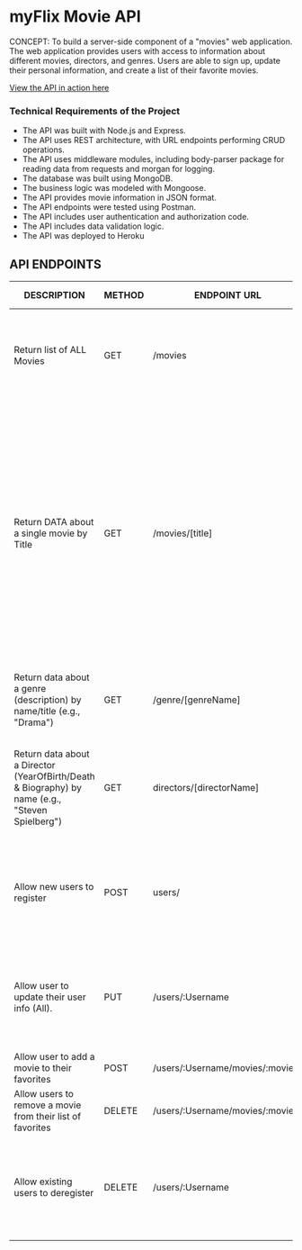 # myFlix Movie API
  CONCEPT: To build a server-side component of a "movies" web application.  
  The web application provides users with access to information about different movies, directors, 
  and genres.  Users are able to sign up, update their
  personal information, and create a list of their favorite movies.
    
  [View the API in action here](https://fredpasqua.github.io/myflix-v2/#/)
  
  ### Technical Requirements of the Project
<ul>
<li>The API was built with Node.js and Express.</li>
<li>The API uses REST architecture, with URL endpoints performing CRUD operations.</li>
<li>The API uses middleware modules, including body-parser package for
reading data from requests and morgan for logging.</li>
<li>The database was built using MongoDB.</li>
<li>The business logic was modeled with Mongoose.</li>
<li>The API provides movie information in JSON format.</li>
<li>The API endpoints were tested using Postman.</li>
<li>The API includes user authentication and authorization code.</li>
<li>The API includes data validation logic.</li>
<li>The API was deployed to Heroku</li> 
  </ul>
    <h2>API ENDPOINTS</h2>
  <table class="tg">
  <thead>
    <tr>
      <th class="tg-0lax">DESCRIPTION</th>
      <th class="tg-0lax">METHOD</th>
      <th class="tg-0lax">ENDPOINT URL</th>
      <th class="tg-0lax">REQUEST BODY DATA FORMAT</th>
      <th class="tg-0lax">REQUEST PARAMETER</th>
      <th class="tg-0lax">RESPONSE</th>
      <th class="tg-0lax">RESPONSE BODY</th>
    </tr>
  </thead>
  <tbody>
    <tr>
      <td class="tg-0lax">Return list of ALL Movies</td>
      <td class="tg-0lax">GET</td>
      <td class="tg-0lax">/movies</td>
      <td class="tg-0lax">NONE</td>
      <td class="tg-0lax">NONE</td>
      <td class="tg-0lax">JSON object holding data about all movies.</td>
      <td class="tg-0lax">
        {
        "title": "Walk the Line",<br>
        "description": "A movie about...",<br>
        "year": "2005",<br>
        "genre": "Drama",<br>
        "director": "Joe Smith",<br>
        "imgURL": "#",<br>
        "featured": true<br>
    },...</td>
    </tr>
    <tr>
      <td class="tg-0lax">Return DATA about a single movie by Title</td>
      <td class="tg-0lax">GET</td>
      <td class="tg-0lax">/movies/[title]</td>
      <td class="tg-0lax">NONE</td>
      <td class="tg-0lax">:title</td>
      <td class="tg-0lax">JSON object holding data about one movie by Title</td>
      <td class="tg-0lax">{
    "Genre": {<br>
        "Name": "Comedy",<br>
        "Description": "Comedy is a genre of film in which the main emphasis is on humor. These films are designed to make the audience laugh through amusement and most often work by exaggerating characteristics for humorous effect."<br>
    },<br>
    "Director": {<br>
        "Name": "Judd Apatow",<br>
        "Bio": "Judd Apatow is an American producer, writer, director, actor and stand-up comedian.",<br>
        "Birth": "1967"<br>
    },<br>
    "Actors": [],<br>
    "_id": "621839eca9f7d842a1f68daf",<br>
    "Title": "The 40 Year-Old Virgin",<br>
    "Description": "Goaded by his buddies, a nerdy guy who's never \"done the deed\" only finds the pressure mounting when he meets a single mother.",<br>
    "ImagePath": "https://encrypted-tbn1.gstatic.com/images?q=tbn:ANd9GcRrR290Lef_IoPLgw10i5698Ynb9180AlD4rgjwcQx4O9oImvR1",<br>
    "Featured": false
}<br><br>
If no movie then response = "Movie is not available"</td>
    </tr>
    <tr>
      <td class="tg-0lax">Return data about a genre (description) by name/title (e.g., "Drama")</td>
      <td class="tg-0lax">GET</td>
      <td class="tg-0lax">/genre/[genreName]</td>
      <td class="tg-0lax">NONE</td>
      <td class="tg-0lax">:genreName</td>
      <td class="tg-0lax">JSON object holding data about the genre selected</td>
      <td class="tg-0lax">{
    "genre": "drama",
    "description": "In film and television, drama is a category of narrative fiction (or semi-fiction) intended to be more serious than humorous in tone."
}<br><br>
If no genre found then response ="Genre is not available"</td>
    </tr>
    <tr>
      <td class="tg-0lax">Return data about a Director (YearOfBirth/Death & Biography) by name (e.g., "Steven Spielberg")</td>
      <td class="tg-0lax">GET</td>
      <td class="tg-0lax">directors/[directorName]</td>
      <td class="tg-0lax">NONE</td>
      <td class="tg-0lax">:directorName</td>
      <td class="tg-0lax">JSON object holding data about the director</td>
      <td class="tg-0lax">{
    "name": "Steven Spielberg",
    "yearBirth": "1901",
    "yearDeath": "1949",
    "bio": "Lorem ipsum dolor sit amet, consectetur adipisicing elit, sed do eiusmod tempor incididunt ut labore et dolore magna aliqua. Ut enim ad minim veniam, quis nostrud exercitation ullamco laboris nisi ut aliquip ex ea commodo consequat. Duis aute irure dolor in reprehenderit in voluptate velit esse cillum dolore eu fugiat nulla pariatur. Excepteur sint occaecat cupidatat non proident, sunt in culpa qui officia deserunt mollit anim id est laborum."
}<br><br>If no director found then response = "The Director was not found"</td>
    </tr>
    <tr>
      <td class="tg-0lax">Allow new users to register</td>
      <td class="tg-0lax">POST</td>
      <td class="tg-0lax">users/</td>
      <td class="tg-0lax">JSON Format: {<br>
        Userame: "Joe Smith",<br>
        Password: "Password",<br>
        Email: "Jsmith@email.com",<br>
        Birthday: "Date"<br>
      }</td>
      <td class="tg-0lax">NONE</td>
      <td class="tg-0lax">JSON object holding data about new user w/ ID.</td>
      <td class="tg-0lax">{<br>
        ID: 987478497489874938<br>
        Userame: "Joe Smith",<br>
        Password: "Password",<br>
        Email: "Jsmith@email.com",<br>
        Birthday: "Date"<br>
      } <br><br>If user already exists: Error Code 400 "USER already exists!"</td>
    </tr>
    <tr>
      <td class="tg-0lax">Allow user to update their user info (All).</td>
      <td class="tg-0lax">PUT</td>
      <td class="tg-0lax">/users/:Username</td>
      <td class="tg-0lax">JSON Format: {
        Username: String,
        (required)<br>
        Password: String,
        (required)<br>
        Email: String,
        (required)<br>
        Birthday: Date<br>
      }</td>
      <td class="tg-0lax">:Username</td>
      <td class="tg-0lax">JSON object with updated user info </td>
      <td class="tg-0lax">{"name": "Joseph Updated", "email": "tester@gmail.com", "favorites": ["Walk the Line", "Amy"]}</td>
    </tr>  <tr>
      <td class="tg-0lax">Allow user to add a movie to their favorites</td>
      <td class="tg-0lax">POST</td>
      <td class="tg-0lax">/users/:Username/movies/:movieID</td>
      <td class="tg-0lax">NONE</td>
      <td class="tg-0lax">:Username, ;movieID</td>
      <td class="tg-0lax">Console Log</td>
      <td class="tg-0lax">"MovieID was added to favorites"<br></td>
    </tr>
    <tr>
      <td class="tg-0lax">Allow users to remove a movie from their list of favorites</td>
      <td class="tg-0lax">DELETE</td>
      <td class="tg-0lax">/users/:Username/movies/:movieID</td>
      <td class="tg-0lax">NONE</td>
      <td class="tg-0lax">:Username, :movieID</td>
      <td class="tg-0lax">Console Log</td>
      <td class="tg-0lax">"MovieID was removed from favorites."</td>
    </tr>
    <tr>
      <td class="tg-0lax">Allow existing users to deregister</td>
      <td class="tg-0lax">DELETE</td>
      <td class="tg-0lax">/users/:Username</td>
      <td class="tg-0lax">NONE</td>
      <td class="tg-0lax">:Username</td>
      <td class="tg-0lax">"Username was deleted"<br><br>If no user found, "Username was not found."</td>
      <td class="tg-0lax">NONE</td>
    </tr>
  </tbody>
  </table>



